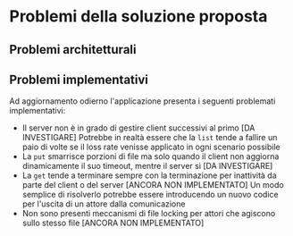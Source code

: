 # Problemi della soluzione proposta
## Problemi architetturali
    
## Problemi implementativi
Ad aggiornamento odierno l'applicazione presenta i seguenti problemati implementativi:
- Il server non è in grado di gestire client successivi al primo [DA INVESTIGARE] Potrebbe in realtà essere che la `list` tende a fallire un paio di volte se il loss rate venisse applicato in ogni scenario possibile
- La `put` smarrisce porzioni di file ma solo quando il client non aggiorna dinamicamente il suo timeout, mentre il server sì [DA INVESTIGARE] 
- La `get` tende a terminare sempre con la terminazione per inattività da parte del client o del server [ANCORA NON IMPLEMENTATO] Un modo semplice di risolverlo potrebbe essere introducendo un nuovo codice per l'uscita di un attore dalla comunicazione
- Non sono presenti meccanismi di file locking per attori che agiscono sullo stesso file [ANCORA NON IMPLEMENTATO]
